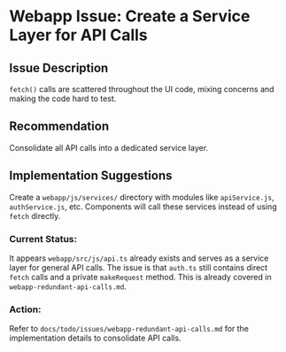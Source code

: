 # Webapp Issue: Create a Service Layer for API Calls

## Issue Description

`fetch()` calls are scattered throughout the UI code, mixing concerns and making the code hard to test.

## Recommendation

Consolidate all API calls into a dedicated service layer.

## Implementation Suggestions

Create a `webapp/js/services/` directory with modules like `apiService.js`, `authService.js`, etc. Components will call these services instead of using `fetch` directly.

### Current Status:

It appears `webapp/src/js/api.ts` already exists and serves as a service layer for general API calls. The issue is that `auth.ts` still contains direct `fetch` calls and a private `makeRequest` method. This is already covered in `webapp-redundant-api-calls.md`.

### Action:

Refer to `docs/todo/issues/webapp-redundant-api-calls.md` for the implementation details to consolidate API calls.
